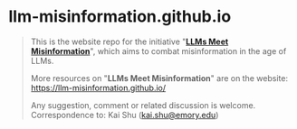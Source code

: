 # llm-misinformation.github.io

> This is the website repo for the initiative "**[LLMs Meet Misinformation](https://llm-misinformation.github.io/)**", which aims to combat misinformation in the age of LLMs.
>
> More resources on "**LLMs Meet Misinformation**" are on the website: https://llm-misinformation.github.io/
>
>Any suggestion, comment or related discussion is welcome. Correspondence to: Kai Shu (<kai.shu@emory.edu>)
